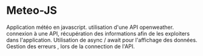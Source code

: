 # Meteo-JS
Application météo en javascript.
utilisation d'une API openweather.
connexion à une API, récupération des informations afin de les exploiters dans l'application.
Utilisation de async / await pour l'affichage des données.
Gestion des erreurs , lors de la connection de l'API.
